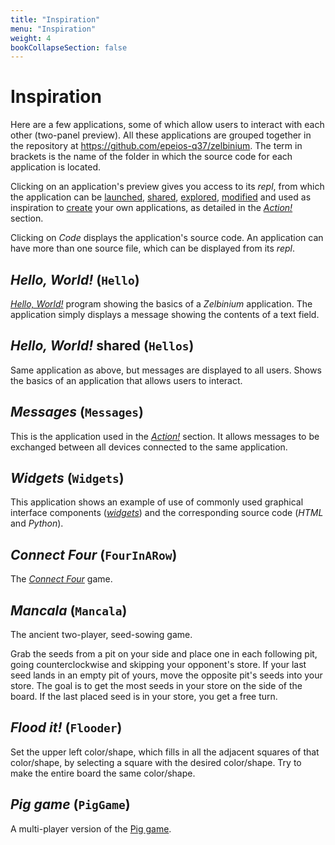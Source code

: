 ```yaml
---
title: "Inspiration"
menu: "Inspiration"
weight: 4
bookCollapseSection: false
---
```


<!--
Si URL modifiée, adapter :
- tutorial/backend
-->

# Inspiration

Here are a few applications, some of which allow users to interact with each other (two-panel preview). All these applications are grouped together in the repository at <https://github.com/epeios-q37/zelbinium>. The term in brackets is the name of the folder in which the source code for each application is located.

Clicking on an application's preview gives you access to its *repl*, from which the application can be [launched](../action/launch), [shared](../action/share), [explored](../action/explore), [modified](../action/modify) and used as inspiration to [create](../action/create) your own applications, as detailed in the [*Action!*](../action/) section.

Clicking on *Code* displays the application's source code. An application can have more than one source file, which can be displayed from its *repl*.

## *Hello, World!* (`Hello`)

[*Hello, World!*](https://en.wikipedia.org/wiki/%22Hello,_World!%22_program) program showing the basics of a *Zelbinium* application. The application simply displays a message showing the contents of a text field.

<div data-demo="Hello"></div>

## *Hello, World!* shared (`Hellos`)

Same application as above, but messages are displayed to all users. Shows the basics of an application that allows users to interact.

<div data-demo="Hellos"></div>

## *Messages* (`Messages`)

This is the application used in the [*Action!*](../action/) section. It allows messages to be exchanged between all devices connected to the same application.

<div data-demo="Messages"></div>

## *Widgets* (`Widgets`)

This application shows an example of use of commonly used graphical interface components ([*widgets*](https://en.wikipedia.org/wiki/Graphical_widget)) and the corresponding source code (*HTML* and *Python*).

<div data-demo="Widgets"></div>

## *Connect Four* (`FourInARow`)

The [*Connect Four*](https://en.wikipedia.org/wiki/Connect_Four) game.

<div data-demo="FourInARow"></div>

## *Mancala* (`Mancala`)

The ancient two-player, seed-sowing game.

Grab the seeds from a pit on your side and place one in each following pit, going counterclockwise and skipping your opponent's store. If your last seed lands in an empty pit of yours, move the opposite pit's seeds into your store. The goal is to get the most seeds in your store on the side of the board. If the last placed seed is in your store, you get a free turn.

<div data-demo="Mancala"></div>

## *Flood it!* (`Flooder`)

Set the upper left color/shape, which fills in all the adjacent squares of that color/shape, by selecting a square with the desired color/shape. Try to make the entire board the same color/shape.

<div data-demo="Flooder"></div>

<!--

## *Blackjack* (`Blackjack`)

The classic card game also known as 21 (This version doesn't have splitting or insurance).

<div data-demo="Blackjack"></div>

-->

## *Pig game* (`PigGame`)

A multi-player version of the [Pig game](https://en.wikipedia.org/wiki/Pig_(dice_game)#Gameplay).

<div data-demo="PigGame"></div>


<!-- Helpers -->


<link rel="stylesheet" type="text/css" href="/inspiration.css"/>
<script src="/inspiration.js"></script>

<script>
  demosFill("Show/hide", "Please wait…", "Open in new tab");
</script>

